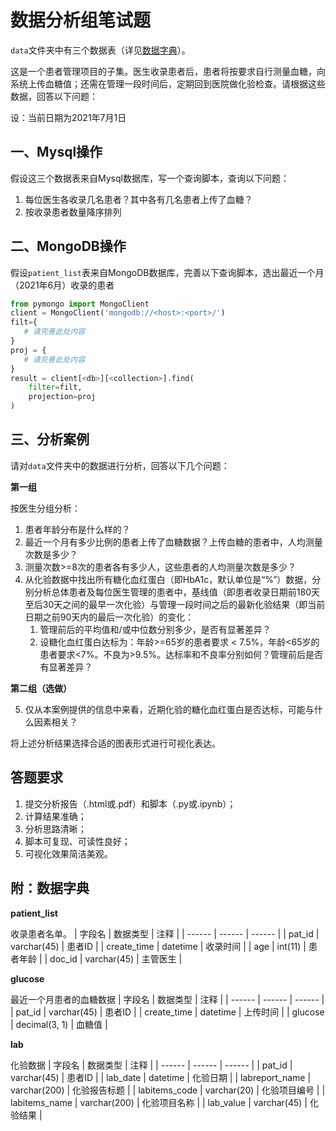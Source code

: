 # 数据分析组笔试题

`data`文件夹中有三个数据表（详见[数据字典](#附数据字典)）。

这是一个患者管理项目的子集。医生收录患者后，患者将按要求自行测量血糖，向系统上传血糖值；还需在管理一段时间后，定期回到医院做化验检查。请根据这些数据，回答以下问题：

设：当前日期为2021年7月1日

## 一、Mysql操作

假设这三个数据表来自Mysql数据库，写一个查询脚本，查询以下问题：
1. 每位医生各收录几名患者？其中各有几名患者上传了血糖？
2. 按收录患者数量降序排列

## 二、MongoDB操作

假设`patient_list`表来自MongoDB数据库，完善以下查询脚本，选出最近一个月（2021年6月）收录的患者

``` python
from pymongo import MongoClient
client = MongoClient('mongodb://<host>:<port>/')
filt={
   # 请完善此处内容
}
proj = {
   # 请完善此处内容
}
result = client[<db>][<collection>].find(
    filter=filt,
    projection=proj
)
```


## 三、分析案例

请对`data`文件夹中的数据进行分析，回答以下几个问题：

**第一组**

按医生分组分析：

1. 患者年龄分布是什么样的？
2. 最近一个月有多少比例的患者上传了血糖数据？上传血糖的患者中，人均测量次数是多少？
3. 测量次数>=8次的患者各有多少人，这些患者的人均测量次数是多少？   
4. 从化验数据中找出所有糖化血红蛋白（即HbA1c，默认单位是“%”）数据，分别分析总体患者及每位医生管理的患者中，基线值（即患者收录日期前180天至后30天之间的最早一次化验）与管理一段时间之后的最新化验结果（即当前日期之前90天内的最后一次化验）的变化：
   1. 管理前后的平均值和/或中位数分别多少，是否有显著差异？
   2. 设糖化血红蛋白达标为：年龄>=65岁的患者要求 < 7.5%，年龄<65岁的患者要求<7%。不良为>9.5%。达标率和不良率分别如何？管理前后是否有显著差异？

**第二组（选做）**

5. 仅从本案例提供的信息中来看，近期化验的糖化血红蛋白是否达标，可能与什么因素相关？

将上述分析结果选择合适的图表形式进行可视化表达。

## 答题要求

1. 提交分析报告（.html或.pdf）和脚本（.py或.ipynb）；
2. 计算结果准确；
3. 分析思路清晰；
4. 脚本可复现、可读性良好；
5. 可视化效果简洁美观。

## 附：数据字典

**patient_list**

收录患者名单。
| 字段名 | 数据类型 | 注释 |
| ------ | ------ | ------ |
| pat_id | varchar(45) | 患者ID |
| create_time | datetime | 收录时间 |
| age | int(11) | 患者年龄 |
| doc_id | varchar(45) | 主管医生 |

**glucose**

最近一个月患者的血糖数据
| 字段名 | 数据类型 | 注释 |
| ------ | ------ | ------ |
| pat_id | varchar(45) | 患者ID |
| create_time | datetime | 上传时间 |
| glucose | decimal(3, 1) | 血糖值 |

**lab**

化验数据
| 字段名 | 数据类型 | 注释 |
| ------ | ------ | ------ |
| pat_id | varchar(45) | 患者ID |
| lab_date | datetime | 化验日期 |
| labreport_name | varchar(200) | 化验报告标题 |
| labitems_code | varchar(20) | 化验项目编号 |
| labitems_name | varchar(200) | 化验项目名称 |
| lab_value | varchar(45) | 化验结果 |

